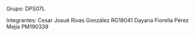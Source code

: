 Grupo: DPS07L

Integrantes:
Cesar Josué Rivas González RG18041
Dayana Fiorella Pérez Mejía PM190339
